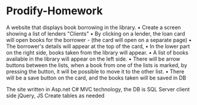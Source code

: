 # Prodify-Homework

A website that displays book borrowing in the library.
• Create a screen showing a list of lenders "Clients"
• By clicking on a lender, the loan card will open books for the borrower - (the card will open on a separate page)
• The borrower's details will appear at the top of the card,
• In the lower part on the right side, books taken from the library will appear.
• A list of books available in the library will appear on the left side.
• There will be arrow buttons between the lists, when a book from one of the lists is marked, by pressing the button, it will be possible to move it to the other list.
• There will be a save button on the card, and the books taken will be saved in DB

The site written in Asp.net C# MVC technology, the DB is SQL Server client side jQuery, JS
Create tables as needed
